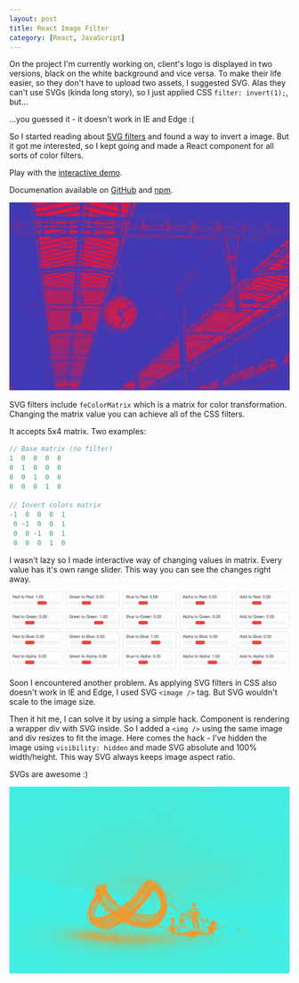 ```yaml
---
layout: post
title: React Image Filter
category: [React, JavaScript]
---
```


On the project I'm currently working on, client's logo is displayed in two versions,
black on the white background and vice versa.
To make their life easier, so they don't have to upload two assets, I suggested SVG.
Alas they can't use SVGs (kinda long story), so I just applied CSS `filter: invert(1);`, but...

...you guessed it - it doesn't work in IE and Edge :(

So I started reading about [SVG filters](https://developer.mozilla.org/en/docs/Web/SVG/Element/filter)
and found a way to invert a image. But it got me interested,
so I kept going and made a React component for all sorts of color filters.

Play with the [interactive demo](https://stanko.github.io/react-image-filter/).

Documenation available on [GitHub](https://github.com/Stanko/react-image-filter) and [npm](https://www.npmjs.com/package/react-image-filter).

[![Demo](/public/img/image-filter-1.jpg)](https://stanko.github.io/react-image-filter/)

<!--more-->

SVG filters include `feColorMatrix` which is a matrix for color transformation.
Changing the matrix value you can achieve all of the CSS filters.

It accepts 5x4 matrix. Two examples:

```javascript
// Base matrix (no filter)
1  0  0  0  0
0  1  0  0  0
0  0  1  0  0
0  0  0  1  0

// Invert colors matrix
-1  0  0  0  1
 0 -1  0  0  1
 0  0 -1  0  1
 0  0  0  1  0
```

I wasn't lazy so I made interactive way of changing values in matrix.
Every value has it's own range slider. This way you can see the changes right away.

![Controls](/public/img/image-filter-controls.png)

Soon I encountered another problem.
As applying SVG filters in CSS also doesn't work in IE and Edge, I used SVG `<image />` tag.
But SVG wouldn't scale to the image size.

Then it hit me, I can solve it by using a simple hack. Component is rendering a wrapper div with SVG inside.
So I added a `<img />` using the same image and div resizes to fit the image.
Here comes the hack - I've hidden the image using `visibility: hidden` and made SVG absolute and 100% width/height.
This way SVG always keeps image aspect ratio.

SVGs are awesome :)


[![Demo](/public/img/image-filter-2.jpg)](https://stanko.github.io/react-image-filter/)
